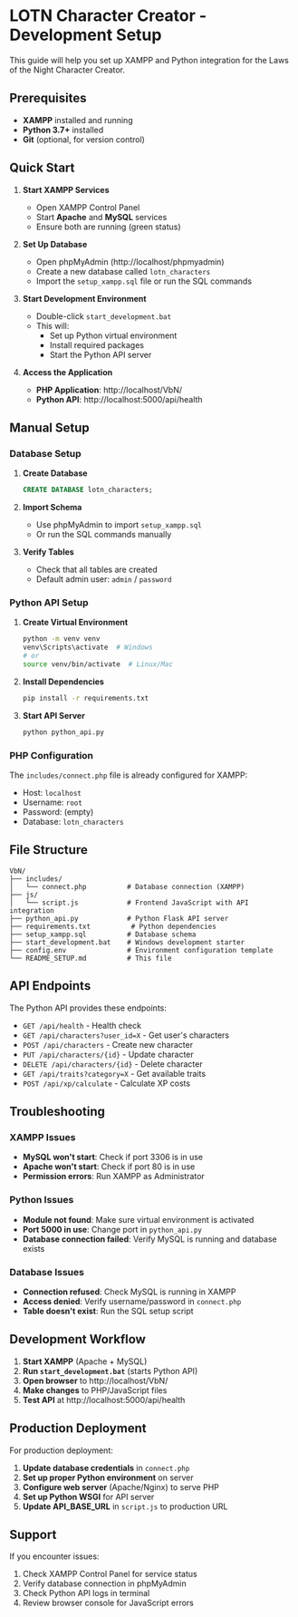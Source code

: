 # LOTN Character Creator - Development Setup

This guide will help you set up XAMPP and Python integration for the Laws of the Night Character Creator.

## Prerequisites

- **XAMPP** installed and running
- **Python 3.7+** installed
- **Git** (optional, for version control)

## Quick Start

1. **Start XAMPP Services**
   - Open XAMPP Control Panel
   - Start **Apache** and **MySQL** services
   - Ensure both are running (green status)

2. **Set Up Database**
   - Open phpMyAdmin (http://localhost/phpmyadmin)
   - Create a new database called `lotn_characters`
   - Import the `setup_xampp.sql` file or run the SQL commands

3. **Start Development Environment**
   - Double-click `start_development.bat`
   - This will:
     - Set up Python virtual environment
     - Install required packages
     - Start the Python API server

4. **Access the Application**
   - **PHP Application**: http://localhost/VbN/
   - **Python API**: http://localhost:5000/api/health

## Manual Setup

### Database Setup

1. **Create Database**
   ```sql
   CREATE DATABASE lotn_characters;
   ```

2. **Import Schema**
   - Use phpMyAdmin to import `setup_xampp.sql`
   - Or run the SQL commands manually

3. **Verify Tables**
   - Check that all tables are created
   - Default admin user: `admin` / `password`

### Python API Setup

1. **Create Virtual Environment**
   ```bash
   python -m venv venv
   venv\Scripts\activate  # Windows
   # or
   source venv/bin/activate  # Linux/Mac
   ```

2. **Install Dependencies**
   ```bash
   pip install -r requirements.txt
   ```

3. **Start API Server**
   ```bash
   python python_api.py
   ```

### PHP Configuration

The `includes/connect.php` file is already configured for XAMPP:
- Host: `localhost`
- Username: `root`
- Password: (empty)
- Database: `lotn_characters`

## File Structure

```
VbN/
├── includes/
│   └── connect.php          # Database connection (XAMPP)
├── js/
│   └── script.js            # Frontend JavaScript with API integration
├── python_api.py            # Python Flask API server
├── requirements.txt          # Python dependencies
├── setup_xampp.sql          # Database schema
├── start_development.bat    # Windows development starter
├── config.env               # Environment configuration template
└── README_SETUP.md          # This file
```

## API Endpoints

The Python API provides these endpoints:

- `GET /api/health` - Health check
- `GET /api/characters?user_id=X` - Get user's characters
- `POST /api/characters` - Create new character
- `PUT /api/characters/{id}` - Update character
- `DELETE /api/characters/{id}` - Delete character
- `GET /api/traits?category=X` - Get available traits
- `POST /api/xp/calculate` - Calculate XP costs

## Troubleshooting

### XAMPP Issues
- **MySQL won't start**: Check if port 3306 is in use
- **Apache won't start**: Check if port 80 is in use
- **Permission errors**: Run XAMPP as Administrator

### Python Issues
- **Module not found**: Make sure virtual environment is activated
- **Port 5000 in use**: Change port in `python_api.py`
- **Database connection failed**: Verify MySQL is running and database exists

### Database Issues
- **Connection refused**: Check MySQL is running in XAMPP
- **Access denied**: Verify username/password in `connect.php`
- **Table doesn't exist**: Run the SQL setup script

## Development Workflow

1. **Start XAMPP** (Apache + MySQL)
2. **Run `start_development.bat`** (starts Python API)
3. **Open browser** to http://localhost/VbN/
4. **Make changes** to PHP/JavaScript files
5. **Test API** at http://localhost:5000/api/health

## Production Deployment

For production deployment:

1. **Update database credentials** in `connect.php`
2. **Set up proper Python environment** on server
3. **Configure web server** (Apache/Nginx) to serve PHP
4. **Set up Python WSGI** for API server
5. **Update API_BASE_URL** in `script.js` to production URL

## Support

If you encounter issues:
1. Check XAMPP Control Panel for service status
2. Verify database connection in phpMyAdmin
3. Check Python API logs in terminal
4. Review browser console for JavaScript errors
